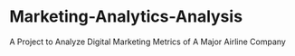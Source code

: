 # Marketing-Analytics-Analysis
A Project to Analyze Digital Marketing Metrics of A Major Airline Company
